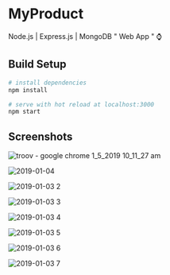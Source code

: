 # MyProduct

Node.js | Express.js | MongoDB " Web App " ⌚


## Build Setup

``` bash
# install dependencies
npm install

# serve with hot reload at localhost:3000
npm start

```

## Screenshots

![troov - google chrome 1_5_2019 10_11_27 am](https://user-images.githubusercontent.com/44152758/50722658-b0638700-10d2-11e9-9d6b-4ae85ba98113.gif)

![2019-01-04](https://user-images.githubusercontent.com/44152758/50722696-1a7c2c00-10d3-11e9-8aa7-a3dba951874a.png)

![2019-01-03 2](https://user-images.githubusercontent.com/44152758/50722706-56af8c80-10d3-11e9-9970-c77219f4e7ba.png)

![2019-01-03 3](https://user-images.githubusercontent.com/44152758/50722708-60d18b00-10d3-11e9-99c9-98794ad25dd5.png)

![2019-01-03 4](https://user-images.githubusercontent.com/44152758/50722710-67600280-10d3-11e9-8736-709ad1784ae6.png)

![2019-01-03 5](https://user-images.githubusercontent.com/44152758/50722712-6fb83d80-10d3-11e9-86fd-74305174e91b.png)

![2019-01-03 6](https://user-images.githubusercontent.com/44152758/50722715-7777e200-10d3-11e9-8a01-9a03697b0242.png)

![2019-01-03 7](https://user-images.githubusercontent.com/44152758/50722718-7fd01d00-10d3-11e9-98f2-32e5dee160a5.png)
